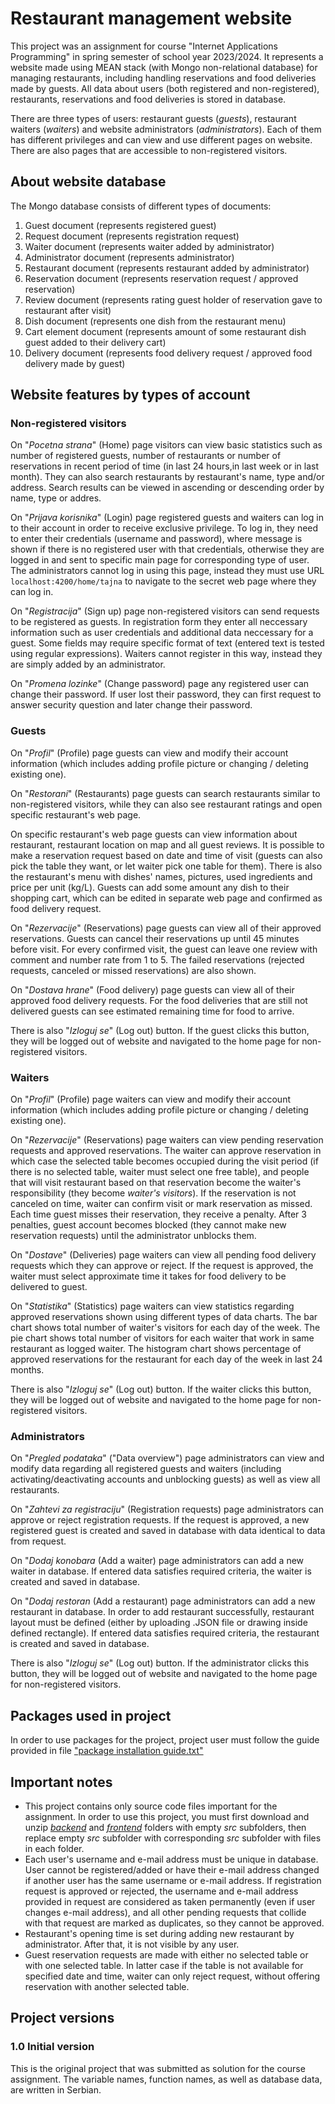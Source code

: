 # Restaurant management website
This project was an assignment for course "Internet Applications Programming" in spring semester of school year 2023/2024. It represents a website made using MEAN stack (with Mongo non-relational database) for managing restaurants, including handling reservations and food deliveries made by guests. All data about users (both registered and non-registered), restaurants, reservations and food deliveries is stored in database.

There are three types of users: restaurant guests (*guests*), restaurant waiters (*waiters*) and website administrators (*administrators*). Each of them has different privileges and can view and use different pages on website. There are also pages that are accessible to non-registered visitors.

## About website database
The Mongo database consists of different types of documents:
1. Guest document (represents registered guest)
2. Request document (represents registration request)
3. Waiter document (represents waiter added by administrator)
4. Administrator document (represents administrator)
5. Restaurant document (represents restaurant added by administrator)
6. Reservation document (represents reservation request / approved reservation)
7. Review document (represents rating guest holder of reservation gave to restaurant after visit)
8. Dish document (represents one dish from the restaurant menu)
9. Cart element document (represents amount of some restaurant dish guest added to their delivery cart)
10. Delivery document (represents food delivery request / approved food delivery made by guest)

## Website features by types of account
### Non-registered visitors
On "*Pocetna strana*" (Home) page visitors can view basic statistics such as number of registered guests, number of restaurants or number of reservations in recent period of time (in last 24 hours,in last week or in last month). They can also search restaurants by restaurant's name, type and/or address. Search results can be viewed in ascending or descending order by name, type or addres.

On "*Prijava korisnika*" (Login) page registered guests and waiters can log in to their account in order to receive exclusive privilege. To log in, they need to enter their credentials (username and password), where message is shown if there is no registered user with that credentials, otherwise they are logged in and sent to specific main page for corresponding type of user. The administrators cannot log in using this page, instead they must use URL `localhost:4200/home/tajna` to navigate to the secret web page where they can log in.

On "*Registracija*" (Sign up) page non-registered visitors can send requests to be registered as guests. In registration form they enter all neccessary information such as user credentials and additional data neccessary for a guest. Some fields may require specific format of text (entered text is tested using regular expressions). Waiters cannot register in this way, instead they are simply added by an administrator.

On "*Promena lozinke*" (Change password) page any registered user can change their password. If user lost their password, they can first request to answer security question and later change their password.

### Guests
On "*Profil*" (Profile) page guests can view and modify their account information (which includes adding profile picture or changing / deleting existing one).

On "*Restorani*" (Restaurants) page guests can search restaurants similar to non-registered visitors, while they can also see restaurant ratings and open specific restaurant's web page.

On specific restaurant's web page guests can view information about restaurant, restaurant location on map and all guest reviews. It is possible to make a reservation request based on date and time of visit (guests can also pick the table they want, or let waiter pick one table for them). There is also the restaurant's menu with dishes' names, pictures, used ingredients and price per unit (kg/L). Guests can add some amount any dish to their shopping cart, which can be edited in separate web page and confirmed as food delivery request.

On "*Rezervacije*" (Reservations) page guests can view all of their approved reservations. Guests can cancel their reservations up until 45 minutes before visit. For every confirmed visit, the guest can leave one review with comment and number rate from 1 to 5. The failed reservations (rejected requests, canceled or missed reservations) are also shown.

On "*Dostava hrane*" (Food delivery) page guests can view all of their approved food delivery requests. For the food deliveries that are still not delivered guests can see estimated remaining time for food to arrive.

There is also "*Izloguj se*" (Log out) button. If the guest clicks this button, they will be logged out of website and navigated to the home page for non-registered visitors.

### Waiters
On "*Profil*" (Profile) page waiters can view and modify their account information (which includes adding profile picture or changing / deleting existing one).

On "*Rezervacije*" (Reservations) page waiters can view pending reservation requests and approved reservations. The waiter can approve reservation in which case the selected table becomes occupied during the visit period (if there is no selected table, waiter must select one free table), and people that will visit restaurant based on that reservation become the waiter's responsibility (they become *waiter's visitors*). If the reservation is not canceled on time, waiter can confirm visit or mark reservation as missed. Each time guest misses their reservation, they receive a penalty. After 3 penalties, guest account becomes blocked (they cannot make new reservation requests) until the administrator unblocks them.

On "*Dostave*" (Deliveries) page waiters can view all pending food delivery requests which they can approve or reject. If the request is approved, the waiter must select approximate time it takes for food delivery to be delivered to guest.

On "*Statistika*" (Statistics) page waiters can view statistics regarding approved reservations shown using different types of data charts. The bar chart shows total number of waiter's visitors for each day of the week. The pie chart shows total number of visitors for each waiter that work in same restaurant as logged waiter. The histogram chart shows percentage of approved reservations for the restaurant for each day of the week in last 24 months.

There is also "*Izloguj se*" (Log out) button. If the waiter clicks this button, they will be logged out of website and navigated to the home page for non-registered visitors.

### Administrators
On "*Pregled podataka*" ("Data overview") page administrators can view and modify data regarding all registered guests and waiters (including activating/deactivating accounts and unblocking guests) as well as view all restaurants.

On "*Zahtevi za registraciju*" (Registration requests) page administrators can approve or reject registration requests. If the request is approved, a new registered guest is created and saved in database with data identical to data from request.

On "*Dodaj konobara* (Add a waiter) page administrators can add a new waiter in database. If entered data satisfies required criteria, the waiter is created and saved in database.

On "*Dodaj restoran* (Add a restaurant) page administrators can add a new restaurant in database. In order to add restaurant successfully, restaurant layout must be defined (either by uploading .JSON file or drawing inside defined rectangle). If entered data satisfies required criteria, the restaurant is created and saved in database.

There is also "*Izloguj se*" (Log out) button. If the administrator clicks this button, they will be logged out of website and navigated to the home page for non-registered visitors.

## Packages used in project
In order to use packages for the project, project user must follow the guide provided in file ["package installation guide.txt"](https://github.com/nikcin18/Restaurant-management-website/blob/main/package%20installation%20guide.txt)

## Important notes
- This project contains only source code files important for the assignment. In order to use this project, you must first download and unzip [*backend*](https://drive.google.com/file/d/1eGPbkOjGIWZEz3ZvIuXISyCbjOAH7SKG/view?usp=sharing) and [*frontend*](https://drive.google.com/file/d/1vvfSSMuyNJiPHuNYxP_ErpxzyW2ytoM7/view?usp=sharing) folders with empty *src* subfolders, then replace empty *src* subfolder with corresponding *src* subfolder with files in each folder.
- Each user's username and e-mail address must be unique in database. User cannot be registered/added or have their e-mail address changed if another user has the same username or e-mail address. If registration request is approved or rejected, the username and e-mail address provided in request are considered as taken permanently (even if user changes e-mail address), and all other pending requests that collide with that request are marked as duplicates, so they cannot be approved.
- Restaurant's opening time is set during adding new restaurant by administrator. After that, it is not visible by any user.
- Guest reservation requests are made with either no selected table or with one selected table. In latter case if the table is not available for specified date and time, waiter can only reject request, without offering reservation with another selected table.

## Project versions
### 1.0 Initial version
This is the original project that was submitted as solution for the course assignment. The variable names, function names, as well as database data, are written in Serbian.